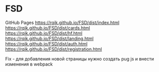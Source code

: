 # FSD

GitHub Pages
https://rqik.github.io/FSD/dist/index.html
https://rqik.github.io/FSD/dist/cards.html
https://rqik.github.io/FSD/dist/hf.html
https://rqik.github.io/FSD/dist/landing.html
https://rqik.github.io/FSD/dist/auth.html
https://rqik.github.io/FSD/dist/registration.html

Fix  - для добавления новой страницы нужно создать pug js и внести изменения в webpack